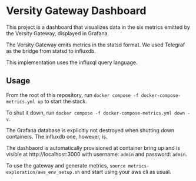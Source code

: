 # Versity Gateway Dashboard

This project is a dashboard that visualizes data in the six metrics emitted by the Versity Gateway, displayed in Grafana. 

The Versity Gateway emits metrics in the statsd format. We used Telegraf as the bridge from statsd to influxdb.

This implementation uses the influxql query language. 

## Usage

From the root of this repository, run `docker compose -f docker-compose-metrics.yml up` to start the stack.

To shut it down, run `docker compose -f docker-compose-metrics.yml down -v`. 

The Grafana database is explicitly not destroyed when shutting down containers. The influxdb one, however, is.

The dashbaord is automatically provisioned at container bring up and is visible at http://localhost:3000 with  username: `admin` and password: `admin`.

To use the gateway and generate metrics, `source metrics-exploration/aws_env_setup.sh` and start using your aws cli as usual.